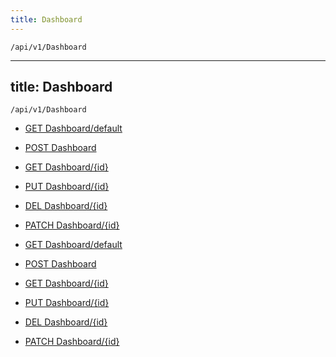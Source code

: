 ```yaml
---
title: Dashboard
---
```


```http
/api/v1/Dashboard
```

---
title: Dashboard
---

```http
/api/v1/Dashboard
```




* [GET Dashboard/default](v1Dashboard_DefaultDashboard.md)

* [POST Dashboard](v1Dashboard_PostDashboard.md)

* [GET Dashboard/{id}](v1Dashboard_GetDashboard.md)

* [PUT Dashboard/{id}](v1Dashboard_PutDashboard.md)

* [DEL Dashboard/{id}](v1Dashboard_DeleteDashboard.md)

* [PATCH Dashboard/{id}](v1Dashboard_PatchDashboard.md)


* [GET Dashboard/default](v1Dashboard_DefaultDashboard.md)

* [POST Dashboard](v1Dashboard_PostDashboard.md)

* [GET Dashboard/{id}](v1Dashboard_GetDashboard.md)

* [PUT Dashboard/{id}](v1Dashboard_PutDashboard.md)

* [DEL Dashboard/{id}](v1Dashboard_DeleteDashboard.md)

* [PATCH Dashboard/{id}](v1Dashboard_PatchDashboard.md)